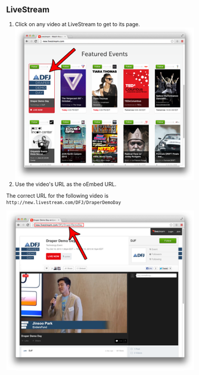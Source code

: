 ## LiveStream

1. Click on any video at LiveStream to get to its page.  
![LiveStream1](images/livestream1.png)
2. Use the video's URL as the oEmbed URL.

The correct URL for the following video is `http://new.livestream.com/DFJ/DraperDemoDay`

![LiveStream 2](images/livestream2.png)
